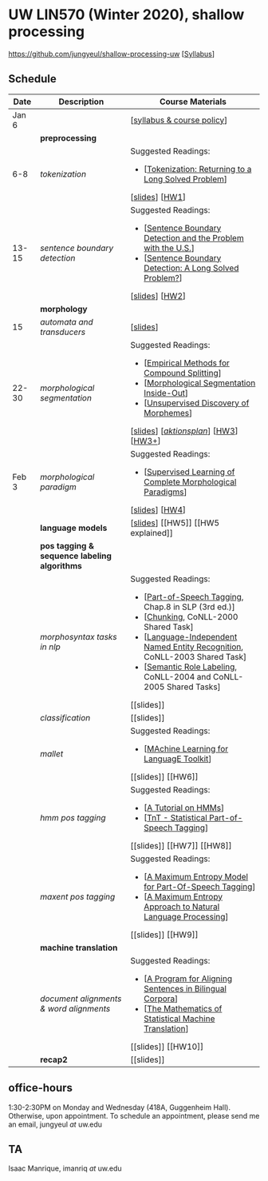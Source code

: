 # UW LIN570 (Winter 2020), shallow processing 

https://github.com/jungyeul/shallow-processing-uw [[Syllabus](https://www.overleaf.com/read/xvnxwrgqrpzt)]

## Schedule
| Date |	Description	 |Course Materials |
| ------------ | ------------ | ------------  |
| Jan 6 |  | [[syllabus & course policy](https://www.overleaf.com/read/xvnxwrgqrpzt)] |
|  | **preprocessing**  | |
|  6-8 |  *tokenization*  |  Suggested Readings:  <ul><li>[[Tokenization: Returning to a Long Solved Problem](http://aclweb.org/anthology/P/P12/P12-2074.pdf)]</li></ul> [[slides](https://www.overleaf.com/read/jdgvkvxxhvbx)] [[HW1](https://www.overleaf.com/read/zvhzvbsfbbtf)] |
|  13-15 | *sentence boundary detection*   |   Suggested Readings:  <ul><li>[[Sentence Boundary Detection and the Problem with the U.S.](http://aclweb.org/anthology/N/N09/N09-2061.pdf)]</li><li>[[Sentence Boundary Detection: A Long Solved Problem?](http://aclweb.org/anthology/C/C12/C12-2096.pdf)]</li></ul> [[slides](https://www.overleaf.com/read/nqmdhrfvsfnw)] [[HW2](https://www.overleaf.com/read/hpddrmcpqfkb)] |
|  | **morphology**  | |
| 15 | *automata and transducers* | [[slides](https://www.overleaf.com/read/kqmymgpdjkfq)]  |
| 22-30 | *morphological segmentation*  | Suggested Readings:  <ul><li>[[Empirical Methods for Compound Splitting](http://www.aclweb.org/anthology/E03-1076)]</li> <li>[[Morphological Segmentation Inside-Out](https://www.aclweb.org/anthology/D16-1256/)]</li><li>[[Unsupervised Discovery of Morphemes](http://aclweb.org/anthology/W02-0603)]</li></ul> [[slides](https://www.overleaf.com/read/jmwnfdnknbjc)] [[*aktionsplan*](https://www.overleaf.com/read/sctybppbmtqt)] [[HW3](https://www.overleaf.com/read/kfgjbcvbfxmq)] [[HW3+](https://www.overleaf.com/read/wtzvfqwvtbfw)]  |
| Feb 3 | *morphological paradigm* | Suggested Readings:  <ul><li>[[Supervised Learning of Complete Morphological Paradigms](https://www.aclweb.org/anthology/N13-1138)]</li></ul> [[slides](https://www.overleaf.com/read/ssxrfqdqbybg)] [[HW4](https://www.overleaf.com/read/cxtrwcqwjdjy)] |
|  | **language models** |  [[slides](https://www.overleaf.com/read/zhyvywqkmfpw)] [[HW5]] [[HW5 explained]]|
|  | **pos tagging & sequence labeling algorithms**  | |
|  | *morphosyntax tasks in nlp* |  Suggested Readings:  <ul><li>[[Part-of-Speech Tagging](https://web.stanford.edu/~jurafsky/slp3/8.pdf), Chap.8 in SLP (3rd ed.)]</li>  <li>[[Chunking](https://www.clips.uantwerpen.be/conll2000/chunking/), CoNLL-2000 Shared Task]</li> <li>[[Language-Independent Named Entity Recognition](https://www.clips.uantwerpen.be/conll2003/ner/), CoNLL-2003 Shared Task]</li><li>[[Semantic Role Labeling](http://www.lsi.upc.edu/~srlconll/), CoNLL-2004 and CoNLL-2005 Shared Tasks]</li> </ul> [[slides]] |
|  | *classification* | [[slides]]  |
|  | *mallet* | Suggested Readings:  <ul><li>[[MAchine Learning for LanguagE Toolkit](http://mallet.cs.umass.edu)]</li> </ul> [[slides]] [[HW6]]  |
|  | *hmm pos tagging* | Suggested Readings:  <ul><li>[[A Tutorial on HMMs](https://www.ece.ucsb.edu/Faculty/Rabiner/ece259/Reprints/tutorial%20on%20hmm%20and%20applications.pdf)]</li><li>[[TnT - Statistical Part-of-Speech Tagging](http://www.coli.uni-saarland.de/~thorsten/tnt/)]</li></ul> [[slides]] [[HW7]] [[HW8]]  |
|   | *maxent pos tagging* | Suggested Readings:  <ul><li>[[A Maximum Entropy Model for Part-Of-Speech Tagging](https://www.aclweb.org/anthology/W96-0213/)] </li> <li>[[A Maximum Entropy Approach to Natural Language Processing](https://www.aclweb.org/anthology/J96-1002.pdf)]</li> </ul> [[slides]] [[HW9]]  |
|  | **machine translation**  | |
|     | *document alignments & word alignments*  | Suggested Readings:  <ul><li>[[A Program for Aligning Sentences in Bilingual Corpora](http://www.aclweb.org/anthology/J93-1004)]</li><li>[[The Mathematics of Statistical Machine Translation](http://www.aclweb.org/anthology/J93-2003)]</li></ul> [[slides]] [[HW10]] |
|  | **recap2** |[[slides]] |

## office-hours
1:30-2:30PM on Monday and Wednesday (418A, Guggenheim Hall). Otherwise, upon appointment. To schedule an appointment, please send me an email, jungyeul _at_ uw.edu

## TA
Isaac Manrique, imanriq _at_ uw.edu
